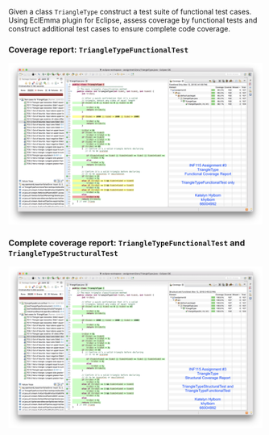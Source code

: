 Given a class `TriangleType` construct a test suite of functional test cases. Using EclEmma plugin for Eclipse, assess coverage by functional tests and construct additional test cases to ensure complete code coverage.

### Coverage report: `TriangleTypeFunctionalTest`

![Functional test coverage report](functional.png)

### Complete coverage report: `TriangleTypeFunctionalTest` and `TriangleTypeStructuralTest`

![Complete coverage report](structural.png)


